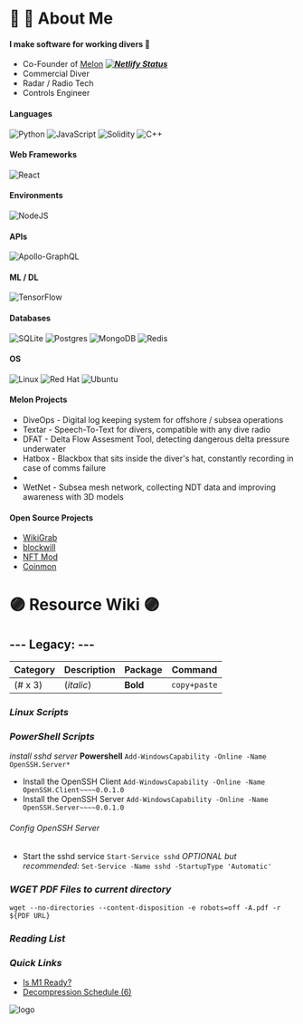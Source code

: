 # 🐙 🤿 About Me

#### I make software for working divers 🦯

  + Co-Founder of [Melon](https://www.divemelon.com) ***[![Netlify Status](https://api.netlify.com/api/v1/badges/f4212dfa-ae6c-4a1e-8c51-870d4e0a22e8/deploy-status)](https://app.netlify.com/sites/lucid-swanson-ec70e2/deploys)***
  + Commercial Diver
  + Radar / Radio Tech
  + Controls Engineer

#### Languages
![Python](https://img.shields.io/badge/python-3670A0?style=for-the-badge&logo=python&logoColor=ffdd54)
![JavaScript](https://img.shields.io/badge/javascript-%23323330.svg?style=for-the-badge&logo=javascript&logoColor=%23F7DF1E)
![Solidity](https://img.shields.io/badge/Solidity-%23363636.svg?style=for-the-badge&logo=solidity&logoColor=white)
![C++](https://img.shields.io/badge/c++-%2300599C.svg?style=for-the-badge&logo=c%2B%2B&logoColor=white)


#### Web Frameworks
![React](https://img.shields.io/badge/react-%2320232a.svg?style=for-the-badge&logo=react&logoColor=%2361DAFB)

#### Environments
![NodeJS](https://img.shields.io/badge/node.js-6DA55F?style=for-the-badge&logo=node.js&logoColor=white)

#### APIs
![Apollo-GraphQL](https://img.shields.io/badge/-ApolloGraphQL-311C87?style=for-the-badge&logo=apollo-graphql)

#### ML / DL
![TensorFlow](https://img.shields.io/badge/TensorFlow-%23FF6F00.svg?style=for-the-badge&logo=TensorFlow&logoColor=white)


#### Databases
![SQLite](https://img.shields.io/badge/sqlite-%2307405e.svg?style=for-the-badge&logo=sqlite&logoColor=white)
![Postgres](https://img.shields.io/badge/postgres-%23316192.svg?style=for-the-badge&logo=postgresql&logoColor=white)
![MongoDB](https://img.shields.io/badge/MongoDB-%234ea94b.svg?style=for-the-badge&logo=mongodb&logoColor=white)
![Redis](https://img.shields.io/badge/redis-%23DD0031.svg?style=for-the-badge&logo=redis&logoColor=white)

#### OS
![Linux](https://img.shields.io/badge/Linux-FCC624?style=for-the-badge&logo=linux&logoColor=black)
![Red Hat](https://img.shields.io/badge/Red%20Hat-EE0000?style=for-the-badge&logo=redhat&logoColor=white)
![Ubuntu](https://img.shields.io/badge/Ubuntu-E95420?style=for-the-badge&logo=ubuntu&logoColor=white)

 
#### Melon Projects

  + DiveOps - Digital log keeping system for offshore / subsea operations
  + Textar - Speech-To-Text for divers, compatible with any dive radio
  + DFAT - Delta Flow Assesment Tool, detecting dangerous delta pressure underwater
  + Hatbox - Blackbox that sits inside the diver's hat, constantly recording in case of comms failure
  + 
  + WetNet - Subsea mesh network, collecting NDT data and improving awareness with 3D models

#### Open Source Projects
  + [WikiGrab](https://github.com/newagemob/wikigrab)
  + [blockwill](https://github.com/newagemob/blockwill)
  + [NFT Mod](https://github.com/newagemob/nft-mod)
  + [Coinmon](https://github.com/newagemob/coinmon)

###

# 🟣 Resource Wiki 🟣
## --- Legacy: ---

| Category | Description | Package  | Command      |
|----------|-------------|----------|--------------|
| (# x 3)  | (*italic*)  | **Bold** | `copy+paste` |

### ***Linux Scripts***

### ***PowerShell Scripts***
*install sshd server* **Powershell**
`Add-WindowsCapability -Online -Name OpenSSH.Server*`
+ Install the OpenSSH Client
`Add-WindowsCapability -Online -Name OpenSSH.Client~~~~0.0.1.0`
+ Install the OpenSSH Server
`Add-WindowsCapability -Online -Name OpenSSH.Server~~~~0.0.1.0`
###### Config OpenSSH Server
+ Start the sshd service
`Start-Service sshd`
*OPTIONAL but recommended:*
`Set-Service -Name sshd -StartupType 'Automatic'`

### ***WGET PDF Files to current directory***
```wget --no-directories --content-disposition -e robots=off -A.pdf -r ${PDF URL}```

### ***Reading List***

### ***Quick Links***
+ [Is M1 Ready?](https://isapplesiliconready.com/for/developer)
+ [Decompression Schedule (6)](http://www.usu.edu/scuba/navy_manual6.pdf)

![logo]

[logo]: https://www.freepnglogos.com/uploads/octopus-png/file-supprised-octopus-0.png "Shroud the Octopus"
